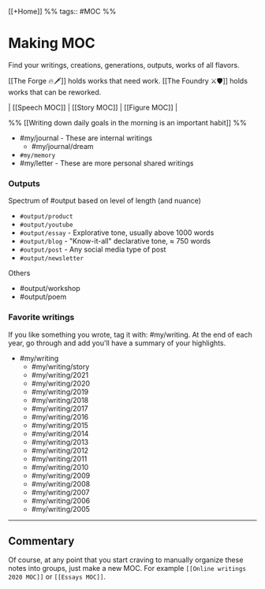 [[+Home]] %% tags:: #MOC %% 
# Making MOC
Find your writings, creations, generations, outputs, works of all flavors. 

[[The Forge 🔥🗡]] holds works that need work.
[[The Foundry ⚔️🛡]] holds works that can be reworked.

| [[Speech MOC]] | [[Story MOC]] | [[Figure MOC]] |

%% [[Writing down daily goals in the morning is an important habit]] %%

- #my/journal - These are internal writings
	- #my/journal/dream
- `#my/memory`
- #my/letter - These are more personal shared writings

### Outputs
Spectrum of #output based on level of length (and nuance)
- `#output/product`
- `#output/youtube`
- `#output/essay` - Explorative tone, usually above 1000 words
- `#output/blog` - "Know-it-all" declarative tone, ≈ 750 words
- `#output/post` - Any social media type of post
- `#output/newsletter`

Others
- #output/workshop 
- #output/poem

### Favorite writings
If you like something you wrote, tag it with: #my/writing. At the end of each year, go through and add you'll have a summary of your highlights. 
- #my/writing 
	- #my/writing/story
	- #my/writing/2021
	- #my/writing/2020 
	- #my/writing/2019 
	- #my/writing/2018 
	- #my/writing/2017
	- #my/writing/2016
	- #my/writing/2015 
	- #my/writing/2014 
	- #my/writing/2013 
	- #my/writing/2012 
	- #my/writing/2011 
	- #my/writing/2010 
	- #my/writing/2009
	- #my/writing/2008 
	- #my/writing/2007 
	- #my/writing/2006 
	- #my/writing/2005 

---
## Commentary
Of course, at any point that you start craving to manually organize these notes into groups, just make a new MOC. For example `[[Online writings 2020 MOC]]` or `[[Essays MOC]]`.
